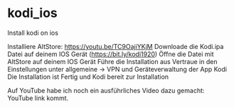 # kodi_ios
Install kodi on ios

Installiere AltStore: https://youtu.be/TC9OajiYKjM
Downloade die Kodi.ipa Datei auf deinem IOS Gerät (https://bit.ly/kodi1920)
Öffne die Datei mit AltStore auf deinem IOS Gerät
Führe die Installation aus
Vertraue in den Einstellungen unter allgemeine -> VPN und Geräteverwaltung der App Kodi
Die Installation ist Fertig und Kodi bereit zur Installation

Auf YouTube habe ich noch ein ausführliches Video dazu gemacht: YouTube link kommt.
